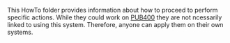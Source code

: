 This HowTo folder provides information about how to proceed to perform specific actions. While they could work on [PUB400](https://pub400.com) they are not ncessarily linked to using this system. Therefore, anyone can apply them on their own systems.
